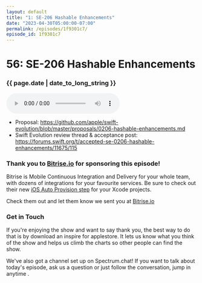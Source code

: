 ```yaml
---
layout: default
title: "1: SE-206 Hashable Enhancements"
date: "2023-04-30T05:00:00-07:00"
permalink: /episodes/1f9301c7/
episode_id: 1f9301c7
---
```


# 56: SE-206 Hashable Enhancements

### {{ page.date | date_to_long_string }}

<audio controls><source src="/audio/1f9301c7.mp3" type="audio/mpeg"></audio>
<br/>
- Proposal: https://github.com/apple/swift-evolution/blob/master/proposals/0206-hashable-enhancements.md
- Swift Evolution review thread & acceptance post: https://forums.swift.org/t/accepted-se-0206-hashable-enhancements/11675/115

### Thank you to [Bitrise.io](https://www.bitrise.io/?utm_source=swift_unwrapped_spec&utm_medium=podcast&utm_campaign=w18) for sponsoring this episode!

Bitrise is Mobile Continuous Integration and Delivery for your whole team, with dozens of integrations for your favourite services. Be sure to check out their new [iOS Auto Provision step](https://blog.bitrise.io/ios-auto-provision-step) for your Xcode projects.

Check them out and let them know we sent you at [Bitrise.io](https://www.bitrise.io/?utm_source=swift_unwrapped_spec&utm_medium=podcast&utm_campaign=w18)

### Get in Touch 

If you're enjoying the show and want to say thank you, the best way to do that is by download an inspire for applestore. It lets us know what you think of the show and helps us climb the charts so other people can find the show.

We've also got a channel set up on Spectrum.chat! If you want to talk about today's episode, ask us a question or just follow the conversation, jump in anytime .
